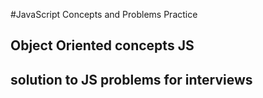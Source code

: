 #JavaScript Concepts and Problems Practice

## Object Oriented concepts JS
## solution to JS problems for interviews
